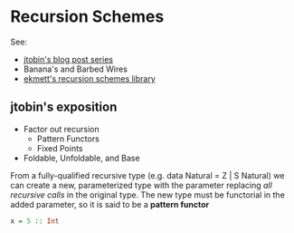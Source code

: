 # Recursion Schemes

See:
  - [jtobin's blog post series](https://medium.com/@jaredtobin/practical-recursion-schemes-c10648ec1c29)
  - Banana's and Barbed Wires
  - [ekmett's recursion schemes library](https://github.com/ekmett/recursion-schemes/)

## jtobin's exposition
  - Factor out recursion
    - Pattern Functors
    - Fixed Points
  - Foldable, Unfoldable, and Base

  From a fully-qualified recursive type (e.g. data Natural = Z | S Natural) we can create a new, parameterized type with the parameter replacing *all recursive calls* in the original type.
  The new type must be functorial in the added parameter, so it is said to be a **pattern functor**

```Haskell
x = 5 :: Int
```
